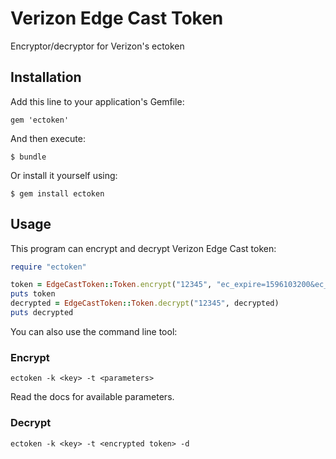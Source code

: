 # Verizon Edge Cast Token

Encryptor/decryptor for Verizon's ectoken


## Installation

Add this line to your application's Gemfile:

```
gem 'ectoken'
```

And then execute:

```
$ bundle
```

Or install it yourself using:

```
$ gem install ectoken
```

## Usage

This program can encrypt and decrypt Verizon Edge Cast token:

```ruby
require "ectoken"

token = EdgeCastToken::Token.encrypt("12345", "ec_expire=1596103200&ec_url_allow=/images/")
puts token
decrypted = EdgeCastToken::Token.decrypt("12345", decrypted)
puts decrypted
```

You can also use the command line tool:

### Encrypt

```
ectoken -k <key> -t <parameters>
```

Read the docs for available parameters.

### Decrypt

```
ectoken -k <key> -t <encrypted token> -d
```